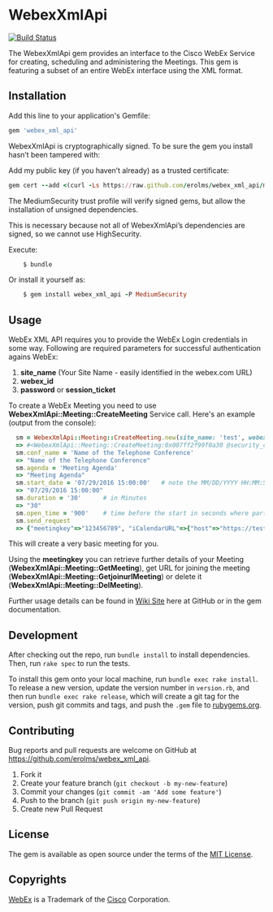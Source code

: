 # WebexXmlApi

[![Build Status](https://travis-ci.org/erolms/webex_xml_api.svg?branch=master)](https://travis-ci.org/erolms/webex_xml_api)

The WebexXmlApi gem provides an interface to the Cisco WebEx Service for creating, scheduling and administering the Meetings. This gem is featuring a subset of an entire WebEx interface using the XML format.

## Installation

Add this line to your application's Gemfile:

```ruby
gem 'webex_xml_api'
```

WebexXmlApi is cryptographically signed. To be sure the gem you install hasn’t been tampered with:

Add my public key (if you haven’t already) as a trusted certificate:

```ruby
gem cert --add <(curl -Ls https://raw.github.com/erolms/webex_xml_api/master/certs/erolms.pem)
```

The MediumSecurity trust profile will verify signed gems, but allow the installation of unsigned dependencies.

This is necessary because not all of WebexXmlApi’s dependencies are signed, so we cannot use HighSecurity.

Execute:

```ruby
    $ bundle
```

Or install it yourself as:

```ruby
    $ gem install webex_xml_api -P MediumSecurity
```

## Usage

WebEx XML API requires you to provide the WebEx Login credentials in some way. Following are required parameters for successful authentication agains WebEx:

1. **site_name** (Your Site Name - easily identified in the webex.com URL)
2. **webex_id** 
3. **password** or **session_ticket**

To create a WebEx Meeting you need to use **WebexXmlApi::Meeting::CreateMeeting** Service call. Here's an example (output from the console):

```ruby
  sm = WebexXmlApi::Meeting::CreateMeeting.new(site_name: 'test', webex_id: 'username', password: 'password')
  => #<WebexXmlApi::Meeting::CreateMeeting:0x007ff2f99f0a30 @security_context=#<WebexXmlApi::SecurityContext:0x0... (output cut for brevity)
  sm.conf_name = 'Name of the Telephone Conference'
  => "Name of the Telephone Conference"
  sm.agenda = 'Meeting Agenda'
  => "Meeting Agenda"
  sm.start_date = '07/29/2016 15:00:00'   # note the MM/DD/YYYY HH:MM:SS format, or provide a DateTime object
  => "07/29/2016 15:00:00"
  sm.duration = '30'      # in Minutes
  => "30"
  sm.open_time = '900'    # time before the start in seconds where participants can join the meeting
  sm.send_request
  => {"meetingkey"=>"123456789", "iCalendarURL"=>{"host"=>"https://test.webex.com/test/j.php?MTID=aaaaaaaaaaaaaaaaaaaaaaaaaaaaaaaaa", "attendee"=>"https://test.webex.com/test/j.php?MTID=bbbbbbbbbbbbbbbbbbbbbbbbbbbbbbbbb"}, "guestToken"=>"cccccccccccccccccccccccccccccccc", "type"=>"meet:createMeetingResponse"}
```

This will create a very basic meeting for you.

Using the **meetingkey** you can retrieve further details of your Meeting (**WebexXmlApi::Meeting::GetMeeting**), get URL for joining the meeting (**WebexXmlApi::Meeting::GetjoinurlMeeting**) or delete it (**WebexXmlApi::Meeting::DelMeeting**).

Further usage details can be found in [Wiki Site](https://github.com/erolms/webex_xml_api/wiki) here at GitHub or in the gem documentation.

## Development

After checking out the repo, run `bundle install` to install dependencies. Then, run `rake spec` to run the tests.

To install this gem onto your local machine, run `bundle exec rake install`. To release a new version, update the version number in `version.rb`, and then run `bundle exec rake release`, which will create a git tag for the version, push git commits and tags, and push the `.gem` file to [rubygems.org](https://rubygems.org).

## Contributing

Bug reports and pull requests are welcome on GitHub at https://github.com/erolms/webex_xml_api.

1. Fork it
2. Create your feature branch (`git checkout -b my-new-feature`)
3. Commit your changes (`git commit -am 'Add some feature'`)
4. Push to the branch (`git push origin my-new-feature`)
5. Create new Pull Request

## License

The gem is available as open source under the terms of the [MIT License](http://opensource.org/licenses/MIT).

## Copyrights

[WebEx](https://www.webex.com/) is a Trademark of the [Cisco](https://www.cisco.com/) Corporation.


